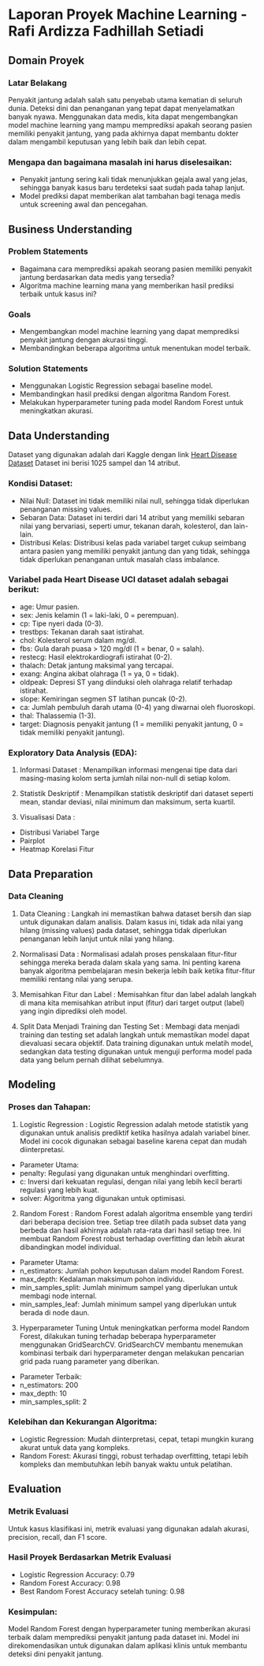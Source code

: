 # Laporan Proyek Machine Learning - Rafi Ardizza Fadhillah Setiadi
## Domain Proyek
### Latar Belakang
Penyakit jantung adalah salah satu penyebab utama kematian di seluruh dunia. Deteksi dini dan penanganan yang tepat dapat menyelamatkan banyak nyawa. Menggunakan data medis, kita dapat mengembangkan model machine learning yang mampu memprediksi apakah seorang pasien memiliki penyakit jantung, yang pada akhirnya dapat membantu dokter dalam mengambil keputusan yang lebih baik dan lebih cepat.

### Mengapa dan bagaimana masalah ini harus diselesaikan:
* Penyakit jantung sering kali tidak menunjukkan gejala awal yang jelas, sehingga banyak kasus baru terdeteksi saat sudah pada tahap lanjut.
* Model prediksi dapat memberikan alat tambahan bagi tenaga medis untuk screening awal dan pencegahan.

## Business Understanding
### Problem Statements
* Bagaimana cara memprediksi apakah seorang pasien memiliki penyakit jantung berdasarkan data medis yang tersedia?
* Algoritma machine learning mana yang memberikan hasil prediksi terbaik untuk kasus ini?

### Goals
* Mengembangkan model machine learning yang dapat memprediksi penyakit jantung dengan akurasi tinggi.
* Membandingkan beberapa algoritma untuk menentukan model terbaik.

### Solution Statements
* Menggunakan Logistic Regression sebagai baseline model.
* Membandingkan hasil prediksi dengan algoritma Random Forest.
* Melakukan hyperparameter tuning pada model Random Forest untuk meningkatkan akurasi.

## Data Understanding
Dataset yang digunakan adalah dari Kaggle dengan link [Heart Disease Dataset](https://www.kaggle.com/datasets/data855/heart-disease) Dataset ini berisi 1025 sampel dan 14 atribut.

### Kondisi Dataset:
* Nilai Null: Dataset ini tidak memiliki nilai null, sehingga tidak diperlukan penanganan missing values.
* Sebaran Data: Dataset ini terdiri dari 14 atribut yang memiliki sebaran nilai yang bervariasi, seperti umur, tekanan darah, kolesterol, dan lain-lain.
* Distribusi Kelas: Distribusi kelas pada variabel target cukup seimbang antara pasien yang memiliki penyakit jantung dan yang tidak, sehingga tidak diperlukan penanganan untuk masalah class imbalance.

### Variabel pada Heart Disease UCI dataset adalah sebagai berikut:
* age: Umur pasien.
* sex: Jenis kelamin (1 = laki-laki, 0 = perempuan).
* cp: Tipe nyeri dada (0-3).
* trestbps: Tekanan darah saat istirahat.
* chol: Kolesterol serum dalam mg/dl.
* fbs: Gula darah puasa > 120 mg/dl (1 = benar, 0 = salah).
* restecg: Hasil elektrokardiografi istirahat (0-2).
* thalach: Detak jantung maksimal yang tercapai.
* exang: Angina akibat olahraga (1 = ya, 0 = tidak).
* oldpeak: Depresi ST yang diinduksi oleh olahraga relatif terhadap istirahat.
* slope: Kemiringan segmen ST latihan puncak (0-2).
* ca: Jumlah pembuluh darah utama (0-4) yang diwarnai oleh fluoroskopi.
* thal: Thalassemia (1-3).
* target: Diagnosis penyakit jantung (1 = memiliki penyakit jantung, 0 = tidak memiliki penyakit jantung).

### Exploratory Data Analysis (EDA):
1. Informasi Dataset :
   Menampilkan informasi mengenai tipe data dari masing-masing kolom serta jumlah nilai non-null di setiap kolom.

2. Statistik Deskriptif :
   Menampilkan statistik deskriptif dari dataset seperti mean, standar deviasi, nilai minimum dan maksimum, serta kuartil.

3. Visualisasi Data :
* Distribusi Variabel Targe
* Pairplot
* Heatmap Korelasi Fitur

## Data Preparation
### Data Cleaning
1. Data Cleaning :
Langkah ini memastikan bahwa dataset bersih dan siap untuk digunakan dalam analisis. Dalam kasus ini, tidak ada nilai yang hilang (missing values) pada dataset, sehingga tidak diperlukan penanganan lebih lanjut untuk nilai yang hilang.

2. Normalisasi Data : 
Normalisasi adalah proses penskalaan fitur-fitur sehingga mereka berada dalam skala yang sama. Ini penting karena banyak algoritma pembelajaran mesin bekerja lebih baik ketika fitur-fitur memiliki rentang nilai yang serupa.

3. Memisahkan Fitur dan Label : 
Memisahkan fitur dan label adalah langkah di mana kita memisahkan atribut input (fitur) dari target output (label) yang ingin diprediksi oleh model.

4. Split Data Menjadi Training dan Testing Set : 
Membagi data menjadi training dan testing set adalah langkah untuk memastikan model dapat dievaluasi secara objektif. Data training digunakan untuk melatih model, sedangkan data testing digunakan untuk menguji performa model pada data yang belum pernah dilihat sebelumnya.

## Modeling
### Proses dan Tahapan:
1. Logistic Regression : 
Logistic Regression adalah metode statistik yang digunakan untuk analisis prediktif ketika hasilnya adalah variabel biner. Model ini cocok digunakan sebagai baseline karena cepat dan mudah diinterpretasi.

* Parameter Utama:
*    penalty: Regulasi yang digunakan untuk menghindari overfitting.
*    c: Inversi dari kekuatan regulasi, dengan nilai yang lebih kecil berarti regulasi yang lebih kuat.
*    solver: Algoritma yang digunakan untuk optimisasi.

2. Random Forest : 
Random Forest adalah algoritma ensemble yang terdiri dari beberapa decision tree. Setiap tree dilatih pada subset data yang berbeda dan hasil akhirnya adalah rata-rata dari hasil setiap tree. Ini membuat Random Forest robust terhadap overfitting dan lebih akurat dibandingkan model individual.

* Parameter Utama:
*    n_estimators: Jumlah pohon keputusan dalam model Random Forest.
*    max_depth: Kedalaman maksimum pohon individu.
*    min_samples_split: Jumlah minimum sampel yang diperlukan untuk membagi node internal.
*    min_samples_leaf: Jumlah minimum sampel yang diperlukan untuk berada di node daun.

3. Hyperparameter Tuning
Untuk meningkatkan performa model Random Forest, dilakukan tuning terhadap beberapa hyperparameter menggunakan GridSearchCV. GridSearchCV membantu menemukan kombinasi terbaik dari hyperparameter dengan melakukan pencarian grid pada ruang parameter yang diberikan.

* Parameter Terbaik:
*    n_estimators: 200
*    max_depth: 10
*    min_samples_split: 2

### Kelebihan dan Kekurangan Algoritma:
* Logistic Regression: Mudah diinterpretasi, cepat, tetapi mungkin kurang akurat untuk data yang kompleks.
* Random Forest: Akurasi tinggi, robust terhadap overfitting, tetapi lebih kompleks dan membutuhkan lebih banyak waktu untuk pelatihan.

## Evaluation
### Metrik Evaluasi
Untuk kasus klasifikasi ini, metrik evaluasi yang digunakan adalah akurasi, precision, recall, dan F1 score.

### Hasil Proyek Berdasarkan Metrik Evaluasi
* Logistic Regression Accuracy: 0.79
* Random Forest Accuracy: 0.98
* Best Random Forest Accuracy setelah tuning: 0.98

### Kesimpulan:
Model Random Forest dengan hyperparameter tuning memberikan akurasi terbaik dalam memprediksi penyakit jantung pada dataset ini. Model ini direkomendasikan untuk digunakan dalam aplikasi klinis untuk membantu deteksi dini penyakit jantung.
